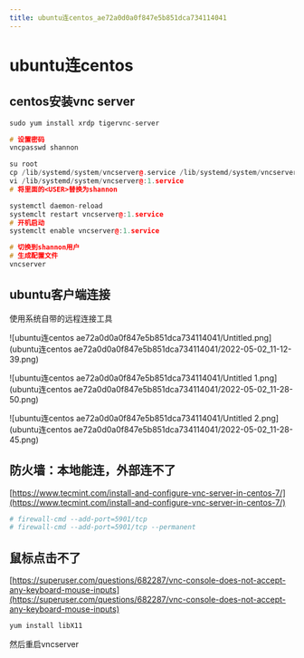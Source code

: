 ```yaml
---
title: ubuntu连centos_ae72a0d0a0f847e5b851dca734114041
---
```


# ubuntu连centos

## centos安装vnc server

```cpp
sudo yum install xrdp tigervnc-server

# 设置密码
vncpasswd shannon

su root
cp /lib/systemd/system/vncserver@.service /lib/systemd/system/vncserver@:1.service
vi /lib/systemd/system/vncserver@:1.service
# 将里面的<USER>替换为shannon

systemctl daemon-reload
systemclt restart vncserver@:1.service
# 开机启动
systemclt enable vncserver@:1.service

# 切换到shannon用户
# 生成配置文件
vncserver
```

## ubuntu客户端连接

使用系统自带的远程连接工具

![ubuntu连centos ae72a0d0a0f847e5b851dca734114041/Untitled.png](ubuntu连centos ae72a0d0a0f847e5b851dca734114041/2022-05-02_11-12-39.png)

![ubuntu连centos ae72a0d0a0f847e5b851dca734114041/Untitled 1.png](ubuntu连centos ae72a0d0a0f847e5b851dca734114041/2022-05-02_11-28-50.png)

![ubuntu连centos ae72a0d0a0f847e5b851dca734114041/Untitled 2.png](ubuntu连centos ae72a0d0a0f847e5b851dca734114041/2022-05-02_11-28-45.png)

## 防火墙：本地能连，外部连不了

[https://www.tecmint.com/install-and-configure-vnc-server-in-centos-7/](https://www.tecmint.com/install-and-configure-vnc-server-in-centos-7/)

```python
# firewall-cmd --add-port=5901/tcp
# firewall-cmd --add-port=5901/tcp --permanent
```

## 鼠标点击不了

[https://superuser.com/questions/682287/vnc-console-does-not-accept-any-keyboard-mouse-inputs](https://superuser.com/questions/682287/vnc-console-does-not-accept-any-keyboard-mouse-inputs)

```python
yum install libX11
```

然后重启vncserver